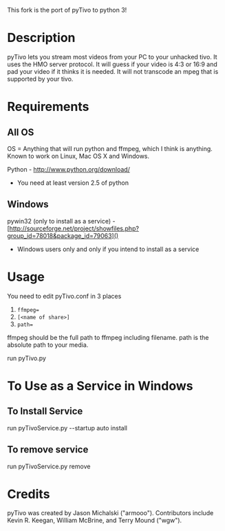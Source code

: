 This fork is the port of pyTivo to python 3!

# Description

pyTivo lets you stream most videos from your PC to your unhacked tivo. 
It uses the HMO server protocol. It will guess if your video is 4:3 or 
16:9 and pad your video if it thinks it is needed. It will not transcode 
an mpeg that is supported by your tivo.

# Requirements

## All OS
OS = Anything that will run python and ffmpeg, which I think is 
anything. Known to work on Linux, Mac OS X and Windows.

Python - http://www.python.org/download/
- You need at least version 2.5 of python

## Windows
pywin32 (only to install as a service) - 
[http://sourceforge.net/project/showfiles.php?group_id=78018&package_id=79063]()
- Windows users only and only if you intend to install as a service

# Usage

You need to edit pyTivo.conf in 3 places

1. `ffmpeg=`
2. `[<name of share>]`
3. `path=`

ffmpeg should be the full path to ffmpeg including filename. path is the 
absolute path to your media.

run pyTivo.py

# To Use as a Service in Windows

## To Install Service

run pyTivoService.py --startup auto install

## To remove service

run pyTivoService.py remove

# Credits
pyTivo was created by Jason Michalski ("armooo"). Contributors include 
Kevin R. Keegan, William McBrine, and Terry Mound ("wgw").
